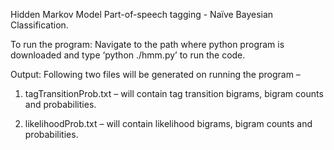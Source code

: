 
Hidden Markov Model Part-of-speech tagging - Naïve Bayesian Classification.

To run the program: Navigate to the path where python program is downloaded and type ‘python ./hmm.py’ to run the code. 

Output: Following two files will be generated on running the program –
1.	tagTransitionProb.txt – will contain tag transition bigrams, bigram counts and probabilities.

2.	likelihoodProb.txt – will contain likelihood bigrams, bigram counts and probabilities.
